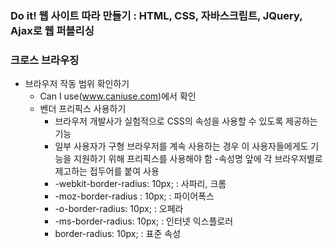 ### Do it! 웹 사이트 따라 만들기 : HTML, CSS, 자바스크립트, JQuery, Ajax로 웹 퍼블리싱

### 크로스 브라우징
- 브라우저 작동 범위 확인하기
    - Can I use(www.caniuse.com)에서 확인
    - 벤더 프리픽스 사용하기
        - 브라우저 개발사가 실험적으로 CSS의 속성을 사용할 수 있도록 제공하는 기능
        - 일부 사용자가 구형 브라우저를 계속 사용하는 경우 이 사용자들에게도 기능을 지원하기 위해 프리픽스를 사용해야 함
        -속성명 앞에 각 브라우저별로 제고하는 접두어를 붙여 사용
        - -webkit-border-radius: 10px; : 사파리, 크롬
        - -moz-border-radius : 10px; : 파이어폭스
        - -o-border-radius: 10px; : 오페라
        - -ms-border-radius: 10px; : 인터넷 익스플로러
        - border-radius: 10px; : 표준 속성